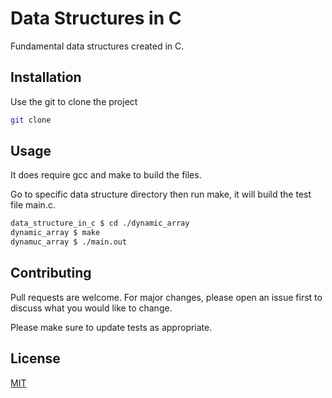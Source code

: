 # Data Structures in C
Fundamental data structures created in C.


## Installation

Use the git to clone the project

```bash
git clone
```

## Usage

It does require gcc and make to build the files.

Go to specific data structure 
directory then run make, it will build the test file main.c.

```bash
data_structure_in_c $ cd ./dynamic_array
dynamic_array $ make
dynamuc_array $ ./main.out

```

## Contributing
Pull requests are welcome. For major changes, please open an issue first to discuss what you would like to change.

Please make sure to update tests as appropriate.

## License
[MIT](https://choosealicense.com/licenses/mit/)